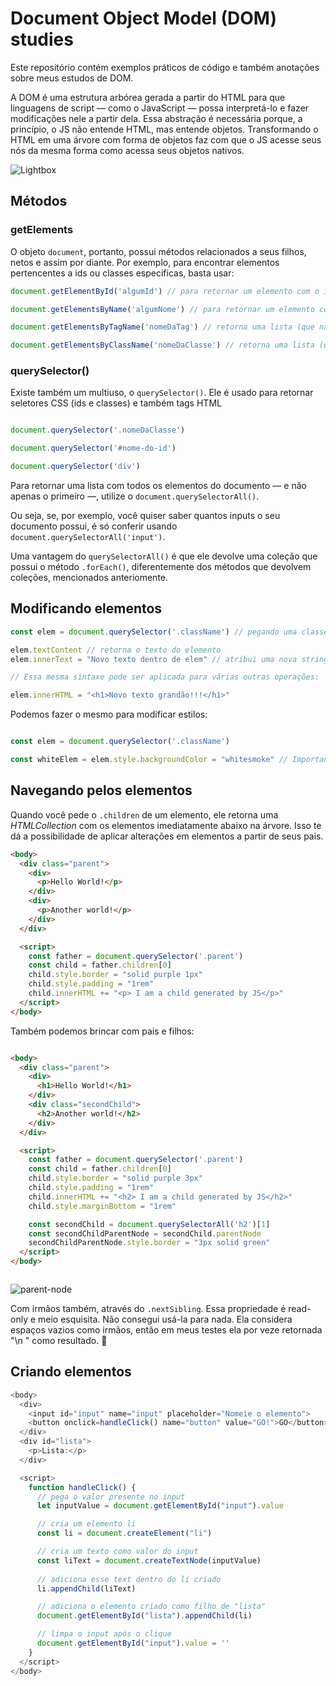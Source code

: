 # Document Object Model (DOM) studies
Este repositório contém exemplos práticos de código e também anotações sobre meus estudos de DOM.

A DOM é uma estrutura arbórea gerada a partir do HTML para que linguagens de script — como o JavaScript — possa interpretá-lo e fazer modificações nele a partir dela. Essa abstração é necessária porque, a princípio, o JS não entende HTML, mas entende objetos. Transformando o HTML em uma árvore com forma de objetos faz com que o JS acesse seus nós da mesma forma como acessa seus objetos nativos.

![Lightbox](https://media.geeksforgeeks.org/wp-content/uploads/DOM.png)
## Métodos
### getElements
O objeto `document`, portanto, possui métodos relacionados a seus filhos, netos e assim por diante. Por exemplo, para encontrar elementos pertencentes a ids ou classes específicas, basta usar:

```javascript
document.getElementById('algumId') // para retornar um elemento com o id passado

document.getElementsByName('algumNome') // para retornar um elemento com a propriedade "name" correspondente

document.getElementsByTagName('nomeDaTag') // retorna uma lista (que não é um array) de todas as tags correspondentes

document.getElementsByClassName('nomeDaClasse') // retorna uma lista (que não é um array) de todos os elementos pertencentes à classe correspondente

```

### querySelector()
Existe também um multiuso, o `querySelector()`. Ele é usado para retornar seletores CSS (ids e classes) e também tags HTML
```javascript

document.querySelector('.nomeDaClasse')

document.querySelector('#nome-do-id')

document.querySelector('div')


```

Para retornar uma lista com todos os elementos do documento — e não apenas o primeiro —, utilize o `document.querySelectorAll()`.

Ou seja, se, por exemplo, você quiser saber quantos inputs o seu documento possui, é só conferir usando `document.querySelectorAll('input')`.

Uma vantagem do `querySelectorAll()` é que ele devolve uma coleção que possui o método `.forEach()`, diferentemente dos métodos que devolvem coleções, mencionados anteriomente.

## Modificando elementos
```javascript
const elem = document.querySelector('.className') // pegando uma classe cujo filho seja um texto/string

elem.textContent // retorna o texto do elemento
elem.innerText = "Novo texto dentro de elem" // atribui uma nova string ao elem

// Essa mesma sintaxe pode ser aplicada para várias outras operações:

elem.innerHTML = "<h1>Novo texto grandão!!!</h1>"
```

Podemos fazer o mesmo para modificar estilos:
```javascript

const elem = document.querySelector('.className')

const whiteElem = elem.style.backgroundColor = "whitesmoke" // Importante: no DOM, o método background-color precisa estar em camelCase, jamais em kebab-case.

```

## Navegando pelos elementos

Quando você pede o `.children` de um elemento, ele retorna uma *HTMLCollection* com os elementos imediatamente abaixo na árvore. Isso te dá a possibilidade de aplicar alterações em elementos a partir de seus pais.

```html
<body>
  <div class="parent">
    <div>
      <p>Hello World!</p>
    </div>
    <div>
      <p>Another world!</p>
    </div>
  </div>

  <script>
    const father = document.querySelector('.parent')
    const child = father.children[0]
    child.style.border = "solid purple 1px"
    child.style.padding = "1rem"
    child.innerHTML += "<p> I am a child generated by JS</p>"
  </script>
</body>


```

Também podemos brincar com pais e filhos:

```html

<body>
  <div class="parent">
    <div>
      <h1>Hello World!</h1>
    </div>
    <div class="secondChild">
      <h2>Another world!</h2>
    </div>
  </div>

  <script>
    const father = document.querySelector('.parent')
    const child = father.children[0]
    child.style.border = "solid purple 3px"
    child.style.padding = "1rem"
    child.innerHTML += "<h2> I am a child generated by JS</h2>"
    child.style.marginBottom = "1rem"

    const secondChild = document.querySelectorAll('h2')[1]
    const secondChildParentNode = secondChild.parentNode
    secondChildParentNode.style.border = "3px solid green"
  </script>
</body>



```

![parent-node](https://github.com/divertimentos/JS-DOM-Studies/blob/main/media/parent-node.png)

Com irmãos também, através do `.nextSibling`. Essa propriedade é read-only e meio esquisita. Não consegui usá-la para nada. Ela considera espaços vazios como irmãos, então em meus testes ela por veze retornada "\\n " como resultado. :shrug:

## Criando elementos

```javascript
<body>
  <div>
    <input id="input" name="input" placeholder="Nomeie o elemento">
    <button onclick=handleClick() name="button" value="GO!">GO</button>
  </div>
  <div id="lista">
    <p>Lista:</p>
  </div>

  <script>
    function handleClick() {
	  // pega o valor presente no input
      let inputValue = document.getElementById("input").value 

	  // cria um elemento li
      const li = document.createElement("li") 

	  // cria um texto como valor do input
      const liText = document.createTextNode(inputValue) 
      
      // adiciona esse text dentro do li criado
      li.appendChild(liText) 

	  // adiciona o elemento criado como filho de "lista"
      document.getElementById("lista").appendChild(li) 

	  // limpa o input após o clique
      document.getElementById("input").value = '' 
    }
  </script>
</body>

```

